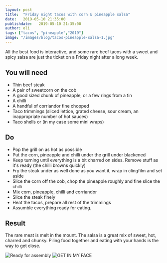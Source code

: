 ```yaml
---
layout: post
title:  "Friday night tacos with corn & pineapple salsa"
date:   2019-05-10 21:35:00
publishdate:   2019-05-10 21:35:00
author: oli
tags: ["tacos", "pineapple","2019"]
image: "/images/blog/tacos-pineapple-salsa-1.jpg"
---
```


All the best food is interactive, and some rare beef tacos with a sweet and spicy salsa are just the ticket on a Friday night after a long week.

## You will need

* Thin beef steak
* A pair of sweetcorn on the cob
* A good sized chunk of pineapple, or a few rings from a tin
* A chilli
* A handful of corriandor fine chopped
* Taco trimmings (sliced lettice, grated cheese, sour cream, an inappropriate number of hot sauces)
* Taco shells or (in my case some mini wraps)


## Do

* Pop the grill on as hot as possible
* Put the corn, pineapple and chilli under the grill under blackened
* Keep turning until everything is a bit charred on sides.  Remove stuff as it's ready (the chilli browns quickly)
* Fry the steak under as well done as you want it, wrap in clingfilm and set aside
* Slice the corn off the cob, chop the pineapple roughly and fine slice the chilli
* Mix corn, pineapple, chilli and corriandor 
* Slice the steak finely
* Heat the tacos, prepare all rest of the trimmings
* Assumble everything ready for eating.


## Result

The rare meat is melt in the mount.  The salsa is a great mix of sweet, hot, charred and chunky.  Piling food together and eating with your hands is the way to get close.

![Ready for assembly](/images/blog/tacos-pineapple-salsa-1.jpg)
![GET IN MY FACE](/images/blog/tacos-pineapple-salsa-2.jpg)
